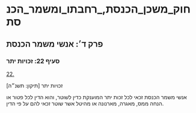 # חוק_משכן_הכנסת,_רחבתו_ומשמר_הכנסת

## פרק ד׳: אנשי משמר הכנסת

### סעיף 22: זכויות יתר

[22.](https://he.wikisource.org/wiki/חוק_משכן_הכנסת,_רחבתו_ומשמר_הכנסת#s_yp_22)

זכויות יתר [תיקון: תשנ״ה]

אנשי משמר הכנסת זכאי לכל זכות יתר המוענקת כדין לשוטר, והוא הדין לכל פטור או הנחה ממס, מאגרה, מארנונה או מהיטל אשר שוטר זכאי להם על פי הדין.